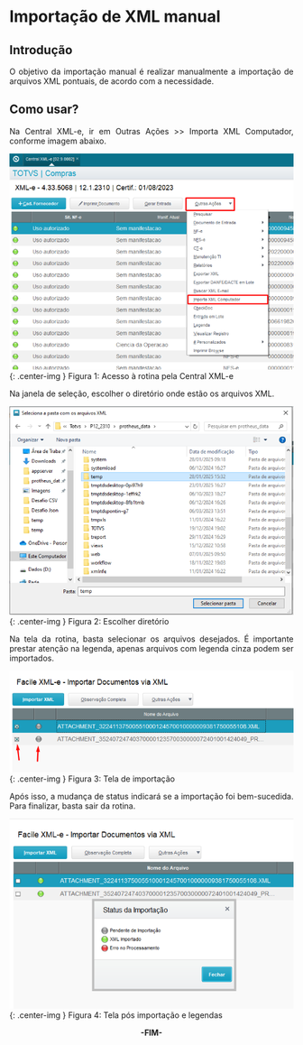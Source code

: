 <style>
    p{
        text-align: justify;
    }
    #format{
        font-style: italic; 
        font-size: 15px;
    }
</style>

# Importação de XML manual

## Introdução

O objetivo da importação manual é realizar manualmente a importação de arquivos XML pontuais, de acordo com a necessidade.

## Como usar?

Na Central XML-e, ir em Outras Ações >> Importa XML Computador, conforme imagem abaixo. 

![Figura 1: Acesso à rotina pela Central XML-e](../../assets/importacao-manual/acesso_rotina.png "Acesso à rotina pela Central XML-e"){: .center-img }
<span class="format">Figura 1: Acesso à rotina pela Central XML-e</span>

Na janela de seleção, escolher o diretório onde estão os arquivos XML.

![Figura 2: Escolher diretório](../../assets/importacao-manual/diretorio.png "Escolher diretório"){: .center-img }
<span class="format">Figura 2: Escolher diretório</span>

Na tela da rotina, basta selecionar os arquivos desejados. É importante prestar atenção na legenda, apenas arquivos com legenda cinza podem ser importados.

![Figura 3: Tela de importação](../../assets/importacao-manual/tela_de_importacao.png "Tela de importação"){: .center-img }
<span class="format">Figura 3: Tela de importação</span>

Após isso, a mudança de status indicará se a importação foi bem-sucedida. Para finalizar, basta sair da rotina.

![Figura 4: Tela pós importação e legendas](../../assets/importacao-manual/tela_pos_importacao.png "Tela pós importação e legendas"){: .center-img }
<span class="format">Figura 4: Tela pós importação e legendas</span>

<div style="text-align: center; font-weight: bold;">-FIM-</div>